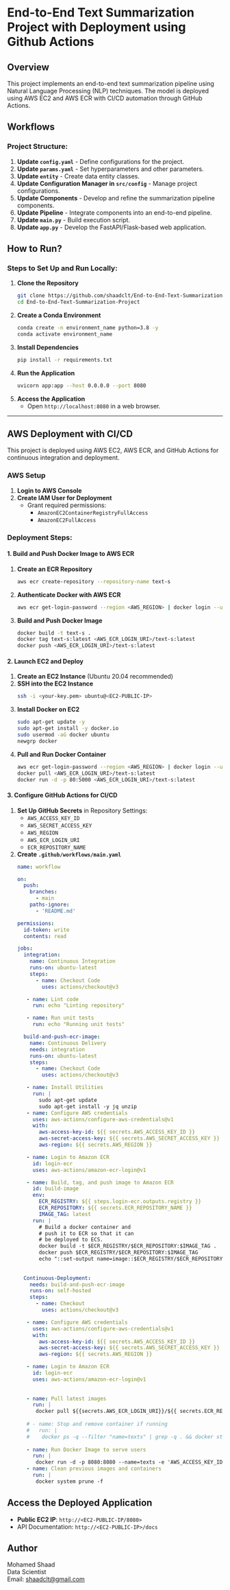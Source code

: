 # End-to-End Text Summarization Project with Deployment using Github Actions

## Overview
This project implements an end-to-end text summarization pipeline using Natural Language Processing (NLP) techniques. The model is deployed using AWS EC2 and AWS ECR with CI/CD automation through GitHub Actions.

## Workflows
### Project Structure:
1. **Update `config.yaml`** - Define configurations for the project.
2. **Update `params.yaml`** - Set hyperparameters and other parameters.
3. **Update `entity`** - Create data entity classes.
4. **Update Configuration Manager in `src/config`** - Manage project configurations.
5. **Update Components** - Develop and refine the summarization pipeline components.
6. **Update Pipeline** - Integrate components into an end-to-end pipeline.
7. **Update `main.py`** - Build execution script.
8. **Update `app.py`** - Develop the FastAPI/Flask-based web application.

## How to Run?
### Steps to Set Up and Run Locally:
1. **Clone the Repository**
   ```sh
   git clone https://github.com/shaadclt/End-to-End-Text-Summarization-Project.git
   cd End-to-End-Text-Summarization-Project
   ```
2. **Create a Conda Environment**
   ```sh
   conda create -n environment_name python=3.8 -y
   conda activate environment_name
   ```
3. **Install Dependencies**
   ```sh
   pip install -r requirements.txt
   ```
4. **Run the Application**
   ```sh
   uvicorn app:app --host 0.0.0.0 --port 8080
   ```
5. **Access the Application**
   - Open `http://localhost:8080` in a web browser.

---
## AWS Deployment with CI/CD
This project is deployed using AWS EC2, AWS ECR, and GitHub Actions for continuous integration and deployment.

### AWS Setup
1. **Login to AWS Console**
2. **Create IAM User for Deployment**
   - Grant required permissions:
     - `AmazonEC2ContainerRegistryFullAccess`
     - `AmazonEC2FullAccess`

### Deployment Steps:
#### 1. Build and Push Docker Image to AWS ECR
1. **Create an ECR Repository**
   ```sh
   aws ecr create-repository --repository-name text-s
   ```
2. **Authenticate Docker with AWS ECR**
   ```sh
   aws ecr get-login-password --region <AWS_REGION> | docker login --username AWS --password-stdin <AWS_ECR_LOGIN_URI>
   ```
3. **Build and Push Docker Image**
   ```sh
   docker build -t text-s .
   docker tag text-s:latest <AWS_ECR_LOGIN_URI>/text-s:latest
   docker push <AWS_ECR_LOGIN_URI>/text-s:latest
   ```

#### 2. Launch EC2 and Deploy
1. **Create an EC2 Instance** (Ubuntu 20.04 recommended)
2. **SSH into the EC2 Instance**
   ```sh
   ssh -i <your-key.pem> ubuntu@<EC2-PUBLIC-IP>
   ```
3. **Install Docker on EC2**
   ```sh
   sudo apt-get update -y
   sudo apt-get install -y docker.io
   sudo usermod -aG docker ubuntu
   newgrp docker
   ```
4. **Pull and Run Docker Container**
   ```sh
   aws ecr get-login-password --region <AWS_REGION> | docker login --username AWS --password-stdin <AWS_ECR_LOGIN_URI>
   docker pull <AWS_ECR_LOGIN_URI>/text-s:latest
   docker run -d -p 80:5000 <AWS_ECR_LOGIN_URI>/text-s:latest
   ```

#### 3. Configure GitHub Actions for CI/CD
1. **Set Up GitHub Secrets** in Repository Settings:
   - `AWS_ACCESS_KEY_ID`
   - `AWS_SECRET_ACCESS_KEY`
   - `AWS_REGION`
   - `AWS_ECR_LOGIN_URI`
   - `ECR_REPOSITORY_NAME`
2. **Create `.github/workflows/main.yaml`**
   ```yaml
   name: workflow

   on:
     push:
       branches:
         - main
       paths-ignore:
         - 'README.md'
   
   permissions:
     id-token: write
     contents: read
   
   jobs:
     integration:
       name: Continuous Integration
       runs-on: ubuntu-latest
       steps:
         - name: Checkout Code
           uses: actions/checkout@v3

      - name: Lint code
        run: echo "Linting repository"

      - name: Run unit tests
        run: echo "Running unit tests"

     build-and-push-ecr-image:
       name: Continuous Delivery
       needs: integration
       runs-on: ubuntu-latest
       steps:
         - name: Checkout Code
           uses: actions/checkout@v3

      - name: Install Utilities
        run: |
          sudo apt-get update
          sudo apt-get install -y jq unzip
      - name: Configure AWS credentials
        uses: aws-actions/configure-aws-credentials@v1
        with:
          aws-access-key-id: ${{ secrets.AWS_ACCESS_KEY_ID }}
          aws-secret-access-key: ${{ secrets.AWS_SECRET_ACCESS_KEY }}
          aws-region: ${{ secrets.AWS_REGION }}

      - name: Login to Amazon ECR
        id: login-ecr
        uses: aws-actions/amazon-ecr-login@v1

      - name: Build, tag, and push image to Amazon ECR
        id: build-image
        env:
          ECR_REGISTRY: ${{ steps.login-ecr.outputs.registry }}
          ECR_REPOSITORY: ${{ secrets.ECR_REPOSITORY_NAME }}
          IMAGE_TAG: latest
        run: |
          # Build a docker container and
          # push it to ECR so that it can
          # be deployed to ECS.
          docker build -t $ECR_REGISTRY/$ECR_REPOSITORY:$IMAGE_TAG .
          docker push $ECR_REGISTRY/$ECR_REPOSITORY:$IMAGE_TAG
          echo "::set-output name=image::$ECR_REGISTRY/$ECR_REPOSITORY:$IMAGE_TAG"
          
          
     Continuous-Deployment:
       needs: build-and-push-ecr-image
       runs-on: self-hosted
       steps:
         - name: Checkout
           uses: actions/checkout@v3

      - name: Configure AWS credentials
        uses: aws-actions/configure-aws-credentials@v1
        with:
          aws-access-key-id: ${{ secrets.AWS_ACCESS_KEY_ID }}
          aws-secret-access-key: ${{ secrets.AWS_SECRET_ACCESS_KEY }}
          aws-region: ${{ secrets.AWS_REGION }}

      - name: Login to Amazon ECR
        id: login-ecr
        uses: aws-actions/amazon-ecr-login@v1
      
      
      - name: Pull latest images
        run: |
         docker pull ${{secrets.AWS_ECR_LOGIN_URI}}/${{ secrets.ECR_REPOSITORY_NAME }}:latest
         
      # - name: Stop and remove container if running
      #   run: |
      #    docker ps -q --filter "name=texts" | grep -q . && docker stop texts && docker rm -fv texts
       
      - name: Run Docker Image to serve users
        run: |
         docker run -d -p 8080:8080 --name=texts -e 'AWS_ACCESS_KEY_ID=${{ secrets.AWS_ACCESS_KEY_ID }}' -e 'AWS_SECRET_ACCESS_KEY=${{ secrets.AWS_SECRET_ACCESS_KEY }}' -e 'AWS_REGION=${{ secrets.AWS_REGION }}'  ${{secrets.AWS_ECR_LOGIN_URI}}/${{ secrets.ECR_REPOSITORY_NAME }}:latest
      - name: Clean previous images and containers
        run: |
         docker system prune -f
   ```

## Access the Deployed Application
- **Public EC2 IP**: `http://<EC2-PUBLIC-IP/8080>`
- API Documentation: `http://<EC2-PUBLIC-IP>/docs`

## Author
Mohamed Shaad  
Data Scientist  
Email: shaadclt@gmail.com  


